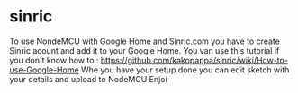# sinric
To use NondeMCU with Google Home and Sinric.com you have to create Sinric acount and add it to your Google Home.
You van use this tutorial if you don't know how to.:
https://github.com/kakopappa/sinric/wiki/How-to-use-Google-Home
Whe you have your setup done you can edit sketch with your details and upload to NodeMCU
Enjoi 
